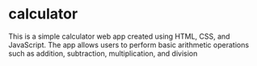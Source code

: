# calculator
This is a simple calculator web app created using HTML, CSS, and JavaScript. The app allows users to perform basic arithmetic operations such as addition, subtraction, multiplication, and division
